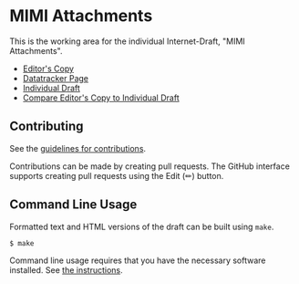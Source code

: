 <!-- regenerate: on (set to off if you edit this file) -->

# MIMI Attachments

This is the working area for the individual Internet-Draft, "MIMI Attachments".

* [Editor's Copy](https://raphaelrobert.github.io/mimi-attachments/#go.draft-robert-mimi-attachments.html)
* [Datatracker Page](https://datatracker.ietf.org/doc/draft-robert-mimi-attachments)
* [Individual Draft](https://datatracker.ietf.org/doc/html/draft-robert-mimi-attachments)
* [Compare Editor's Copy to Individual Draft](https://raphaelrobert.github.io/mimi-attachments/#go.draft-robert-mimi-attachments.diff)


## Contributing

See the
[guidelines for contributions](https://github.com/raphaelrobert/mimi-attachments/blob/main/CONTRIBUTING.md).

Contributions can be made by creating pull requests.
The GitHub interface supports creating pull requests using the Edit (✏) button.


## Command Line Usage

Formatted text and HTML versions of the draft can be built using `make`.

```sh
$ make
```

Command line usage requires that you have the necessary software installed.  See
[the instructions](https://github.com/martinthomson/i-d-template/blob/main/doc/SETUP.md).

